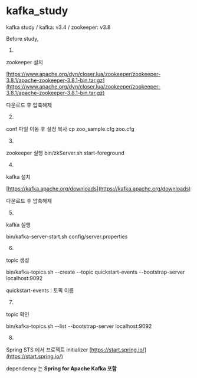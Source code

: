 # kafka_study
kafka study / kafka: v3.4 / zookeeper: v3.8

Before study,

1. 
zookeeper 설치

[https://www.apache.org/dyn/closer.lua/zookeeper/zookeeper-3.8.1/apache-zookeeper-3.8.1-bin.tar.gz](https://www.apache.org/dyn/closer.lua/zookeeper/zookeeper-3.8.1/apache-zookeeper-3.8.1-bin.tar.gz)

다운로드 후 압축해제


2. 
conf 파일 이동 후 설정 복사 
cp zoo_sample.cfg zoo.cfg


3. 
zookeeper 실행
bin/zkServer.sh start-foreground


4. 
kafka 설치

[https://kafka.apache.org/downloads](https://kafka.apache.org/downloads)

다운로드 후 압축해제

5. 
kafka 실행

bin/kafka-server-start.sh config/server.properties

6. 
topic 생성

bin/kafka-topics.sh --create --topic quickstart-events --bootstrap-server localhost:9092

quickstart-events : 토픽 이름

7. 
topic 확인

bin/kafka-topics.sh --list --bootstrap-server localhost:9092

8. 
Spring STS 에서 프로젝트 initializer [https://start.spring.io/](https://start.spring.io/)

dependency 는 **Spring for Apache Kafka 포함**
